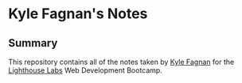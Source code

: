 # Kyle Fagnan's Notes

## Summary

This repository contains all of the notes taken by [Kyle Fagnan](https://github.com/kyleFagnan) for the [Lighthouse Labs](https://www.lighthouselabs.ca) Web Development Bootcamp.